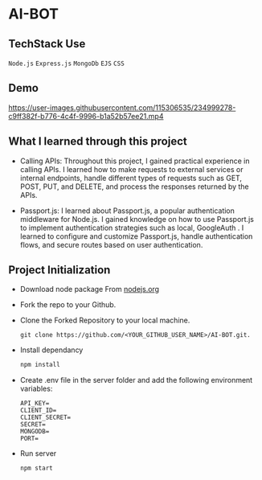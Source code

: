 # AI-BOT

## TechStack Use

`Node.js`
`Express.js`
`MongoDb`
`EJS`
`CSS`
## Demo
https://user-images.githubusercontent.com/115306535/234999278-c9ff382f-b776-4c4f-9996-b1a52b57ee21.mp4

## What I learned through this project

- Calling APIs: Throughout this project, I gained practical experience in calling APIs. I learned how to make requests to external services or internal endpoints, handle different types of requests such as GET, POST, PUT, and DELETE, and process the responses returned by the APIs.

- Passport.js: I learned about Passport.js, a popular authentication middleware for Node.js. I gained knowledge on how to use Passport.js to implement authentication strategies such as local, GoogleAuth . I learned to configure and customize Passport.js, handle authentication flows, and secure routes based on user authentication.

## Project Initialization

- Download node package From [nodejs.org](https://nodejs.org/en/download/)

- Fork the repo to your Github.

- Clone the Forked Repository to your local machine.
	```
	git clone https://github.com/<YOUR_GITHUB_USER_NAME>/AI-BOT.git.
	```
- Install dependancy
   ```bash
  npm install
	```
  
- Create .env file in the server folder and add the following environment variables:
  ```
  API_KEY=
  CLIENT_ID=
  CLIENT_SECRET=
  SECRET=
  MONGODB=
  PORT=
  ```

- Run server
  ``` 
  npm start
  ```
  





  
  
